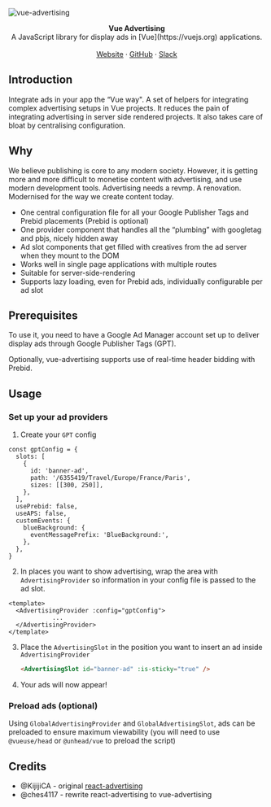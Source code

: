 ![vue-advertising](https://user-images.githubusercontent.com/53453555/224674120-fe61a13e-3442-408e-896d-00168d6d0ed2.png)

<div align="center"><strong>Vue Advertising</strong></div>
<div align="center">A JavaScript library for display ads in [Vue](https://vuejs.org) applications.</div>
<br />
<div align="center">
<a href="https://storipress.com">Website</a> 
<span> · </span>
<a href="https://github.com/storipress/vue-advertising">GitHub</a> 
<span> · </span>
<a href="https://join.slack.com/t/storipresscommunity/shared_invite/zt-1krx5nm1d-h_WKy1XF3MSxuY4BQ0VRbQ">Slack</a>
</div>

## Introduction

Integrate ads in your app the “Vue way". A set of helpers for integrating complex advertising setups in Vue projects. It reduces the pain of integrating advertising in server side rendered projects. It also takes care of bloat by centralising configuration.

## Why

We believe publishing is core to any modern society. However, it is getting more and more difficult to monetise content with advertising, and use modern development tools. Advertising needs a revmp. A renovation. Modernised for the way we create content today.

- One central configuration file for all your Google Publisher Tags and Prebid placements (Prebid is optional)
- One provider component that handles all the “plumbing” with googletag and pbjs, nicely hidden away
- Ad slot components that get filled with creatives from the ad server when they mount to the DOM
- Works well in single page applications with multiple routes
- Suitable for server-side-rendering
- Supports lazy loading, even for Prebid ads, individually configurable per ad slot

## Prerequisites
To use it, you need to have a Google Ad Manager account set up to deliver display ads through Google Publisher Tags (GPT).

Optionally, vue-advertising supports use of real-time header bidding with Prebid.

## Usage

### Set up your ad providers

1. Create your `GPT` config

```
const gptConfig = {
  slots: [
    {
      id: 'banner-ad',
      path: '/6355419/Travel/Europe/France/Paris',
      sizes: [[300, 250]],
    },
  ],
  usePrebid: false,
  useAPS: false,
  customEvents: {
    blueBackground: {
      eventMessagePrefix: 'BlueBackground:',
    },
  },
}
```

2. In places you want to show advertising, wrap the area with `AdvertisingProvider` so information in your config file is passed to the ad slot.

```
<template>
  <AdvertisingProvider :config="gptConfig">
			...
  </AdvertisingProvider>
</template>
```

3.  Place the `AdvertisingSlot` in the position you want to insert an ad inside `AdvertisingProvider`

    ```html
    <AdvertisingSlot id="banner-ad" :is-sticky="true" />
    ```

4.  Your ads will now appear!

### Preload ads (optional)

Using `GlobalAdvertisingProvider` and `GlobalAdvertisingSlot`, ads can be preloaded to ensure maximum viewability (you will need to use `@vueuse/head` or `@unhead/vue` to preload the script)

## Credits

- @KijijiCA - original [react-advertising](https://github.com/KijijiCA/react-advertising)
- @ches4117 - rewrite react-advertising to vue-advertising
